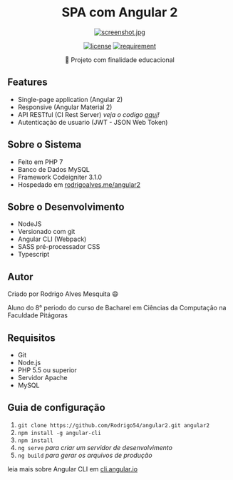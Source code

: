 <div style="text-align:center">
<h1>SPA com Angular 2</h1>

[![screenshot.jpg](https://s19.postimg.org/972psauib/screenshot.jpg)](https://postimg.org/image/uthq9bt2n/)

[![license](https://img.shields.io/github/license/Rodrigo54/angular2.svg)]()
[![requirement](https://img.shields.io/badge/API-Codeigniter-orange.svg)](https://github.com/bcit-ci/CodeIgniter)

:closed_book: Projeto com finalidade educacional
</div>

## Features

* Single-page application (Angular 2)
* Responsive (Angular Material 2)
* API RESTful (CI Rest Server) _veja o codigo [aqui](https://github.com/Rodrigo54/angularjs-codeigniter/tree/master/api)!_
* Autenticação de usuario (JWT - JSON Web Token)

## Sobre o Sistema

* Feito em PHP 7
* Banco de Dados MySQL
* Framework Codeigniter 3.1.0
* Hospedado em [rodrigoalves.me/angular2](http://rodrigoalves.me/angular2/)

## Sobre o Desenvolvimento

* NodeJS
* Versionado com git
* Angular CLI (Webpack)
* SASS pré-processador CSS
* Typescript

## Autor

Criado por Rodrigo Alves Mesquita :smile:

Aluno do 8° periodo do curso de Bacharel em Ciências da Computação na Faculdade Pitágoras

## Requisitos

* Git
* Node.js
* PHP 5.5 ou superior
* Servidor Apache
* MySQL

## Guia de configuração

1. `git clone https://github.com/Rodrigo54/angular2.git angular2`
1. `npm install -g angular-cli`
1. `npm install`
1. `ng serve` _para criar um servidor de desenvolvimento_
1. `ng build` _para gerar os arquivos de produção_

leia mais sobre Angular CLI em [cli.angular.io](http://cli.angular.io/)

